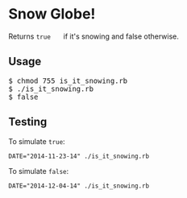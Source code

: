 # Snow Globe!

Returns `true	` if it's snowing and false otherwise. 

## Usage

<pre>
$ chmod 755 is_it_snowing.rb 
$ ./is_it_snowing.rb 
$ false
</pre>

## Testing

To simulate `true`:

`DATE="2014-11-23-14" ./is_it_snowing.rb`

To simulate `false`:

`DATE="2014-12-04-14" ./is_it_snowing.rb`


